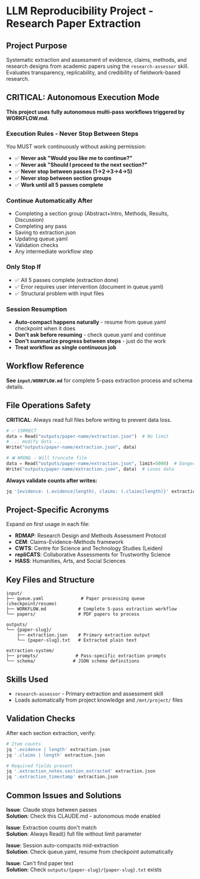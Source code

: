 # LLM Reproducibility Project - Research Paper Extraction

## Project Purpose

Systematic extraction and assessment of evidence, claims, methods, and research designs from academic papers using the `research-assessor` skill. Evaluates transparency, replicability, and credibility of fieldwork-based research.

## CRITICAL: Autonomous Execution Mode

**This project uses fully autonomous multi-pass workflows triggered by WORKFLOW.md.**

### Execution Rules - Never Stop Between Steps

You MUST work continuously without asking permission:

- ✅ **Never ask "Would you like me to continue?"**
- ✅ **Never ask "Should I proceed to the next section?"**
- ✅ **Never stop between passes (1→2→3→4→5)**
- ✅ **Never stop between section groups**
- ✅ **Work until all 5 passes complete**

### Continue Automatically After

- Completing a section group (Abstract+Intro, Methods, Results, Discussion)
- Completing any pass
- Saving to extraction.json
- Updating queue.yaml
- Validation checks
- Any intermediate workflow step

### Only Stop If

- ✅ All 5 passes complete (extraction done)
- ✅ Error requires user intervention (document in queue.yaml)
- ✅ Structural problem with input files

### Session Resumption

- **Auto-compact happens naturally** - resume from queue.yaml checkpoint when it does
- **Don't ask before resuming** - check queue.yaml and continue
- **Don't summarize progress between steps** - just do the work
- **Treat workflow as single continuous job**

## Workflow Reference

**See `input/WORKFLOW.md`** for complete 5-pass extraction process and schema details.

## File Operations Safety

**CRITICAL**: Always read full files before writing to prevent data loss.
```python
# ✅ CORRECT
data = Read("outputs/paper-name/extraction.json")  # No limit
# ... modify data ...
Write("outputs/paper-name/extraction.json", data)

# ❌ WRONG - Will truncate file
data = Read("outputs/paper-name/extraction.json", limit=5000)  # Dangerous!
Write("outputs/paper-name/extraction.json", data)  # Loses data
```

**Always validate counts after writes:**
```bash
jq '{evidence: (.evidence|length), claims: (.claims|length)}' extraction.json
```

## Project-Specific Acronyms

Expand on first usage in each file:
- **RDMAP**: Research Design and Methods Assessment Protocol
- **CEM**: Claims-Evidence-Methods framework
- **CWTS**: Centre for Science and Technology Studies (Leiden)
- **repliCATS**: Collaborative Assessments for Trustworthy Science
- **HASS**: Humanities, Arts, and Social Sciences

## Key Files and Structure
```
input/
├── queue.yaml              # Paper processing queue (checkpoint/resume)
├── WORKFLOW.md            # Complete 5-pass extraction workflow
└── papers/                # PDF papers to process

outputs/
└── {paper-slug}/
    ├── extraction.json    # Primary extraction output
    └── {paper-slug}.txt   # Extracted plain text

extraction-system/
├── prompts/              # Pass-specific extraction prompts
└── schema/              # JSON schema definitions
```

## Skills Used

- `research-assessor` - Primary extraction and assessment skill
- Loads automatically from project knowledge and `/mnt/project/` files

## Validation Checks

After each section extraction, verify:
```bash
# Item counts
jq '.evidence | length' extraction.json
jq '.claims | length' extraction.json

# Required fields present
jq '.extraction_notes.section_extracted' extraction.json
jq '.extraction_timestamp' extraction.json
```

## Common Issues and Solutions

**Issue**: Claude stops between passes  
**Solution**: Check this CLAUDE.md - autonomous mode enabled

**Issue**: Extraction counts don't match  
**Solution**: Always Read() full file without limit parameter

**Issue**: Session auto-compacts mid-extraction  
**Solution**: Check queue.yaml, resume from checkpoint automatically

**Issue**: Can't find paper text  
**Solution**: Check `outputs/{paper-slug}/{paper-slug}.txt` exists